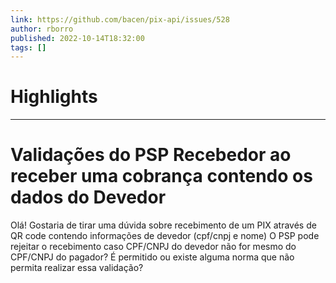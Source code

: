 ```yaml
---
link: https://github.com/bacen/pix-api/issues/528
author: rborro
published: 2022-10-14T18:32:00
tags: []
---
```

# Highlights


---
# Validações do PSP Recebedor ao receber uma cobrança contendo os dados do Devedor
Olá! Gostaria de tirar uma dúvida sobre recebimento de um PIX através de QR code contendo informações de devedor (cpf/cnpj e nome) O PSP pode rejeitar o recebimento caso CPF/CNPJ do devedor não for mesmo do CPF/CNPJ do pagador? É permitido ou existe alguma norma que não permita realizar essa validação?
